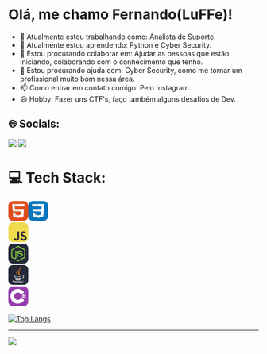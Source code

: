 # Olá, me chamo Fernando(LuFFe)!


- 🔭 Atualmente estou trabalhando como: Analista de Suporte.
- 🌱 Atualmente estou aprendendo: Python e Cyber Security.
- 👯 Estou procurando colaborar em: Ajudar as pessoas que estão iniciando, colaborando com o conhecimento que tenho.
- 🤔 Estou procurando ajuda com: Cyber Security, como me tornar um profissional muito bom nessa área.
- 📫 Como entrar em contato comigo: Pelo Instagram.
- 😄 Hobby: Fazer uns CTF's, faço também alguns desafios de Dev.

## 🌐 Socials:
<div>
  <a href="https://github.com/lufffe">
    
  <a href="https://www.instagram.com/i_am_luff3/" target="_blank"><img src="https://img.shields.io/badge/-Instagram-%23E4405F?style=for-the-badge&logo=instagram&logoColor=white" target="_blank"></a>
  <a href="https://www.linkedin.com/in/fernando-costa-8271751bb/" target="_blank"><img src="https://img.shields.io/badge/-LinkedIn-%230077B5?style=for-the-badge&logo=linkedin&logoColor=white" target="_blank"></a> 
    
</div>

# 💻 Tech Stack:
<img width="40" display="block" height="40" src="https://github.com/tandpfun/skill-icons/blob/main/icons/HTML.svg"><img width="40" height="40" src="https://github.com/tandpfun/skill-icons/blob/main/icons/CSS.svg">  
<img width="40" height="40" src="https://github.com/tandpfun/skill-icons/blob/main/icons/JavaScript.svg">  
<img width="40" height="40" src="https://github.com/tandpfun/skill-icons/blob/main/icons/NodeJS-Dark.svg">  
<img width="40" height="40" src="https://github.com/tandpfun/skill-icons/blob/main/icons/Java-Dark.svg">  
<img width="40" height="40" src="https://github.com/tandpfun/skill-icons/blob/main/icons/CS.svg">  
  
 
 
 [![Top Langs](https://github-readme-stats.vercel.app/api/top-langs/?username=gabrielmirandaxl&theme=dark)](https://github.com/anuraghazra/github-readme-stats)


---
[![](https://visitcount.itsvg.in/api?id=LuFFe&label=Profile%20Views&color=1&icon=2&pretty=false)](https://visitcount.itsvg.in)

<!-- Proudly created with GPRM ( https://gprm.itsvg.in ) -->
